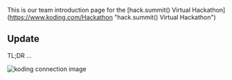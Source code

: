 

This is our team introduction page for the [hack.summit() Virtual Hackathon] (https://www.koding.com/Hackathon "hack.summit() Virtual Hackathon")

## Update ##

TL;DR ...

![koding connection image](https://raw.githubusercontent.com/adachiu/hacksummit/gh-pages/images/Koding-Connection.png)
